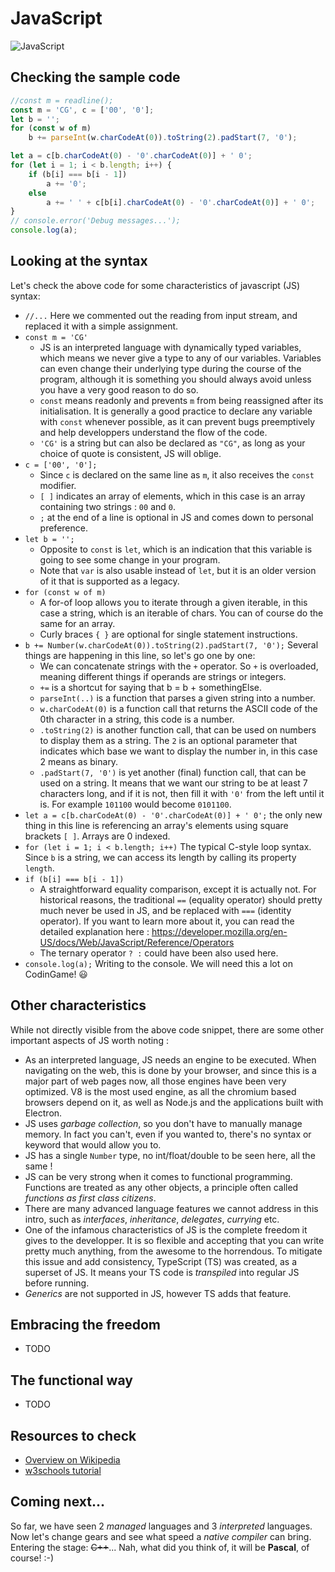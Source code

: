 # JavaScript

![JavaScript](../pic/JavaScript.png)

## Checking the sample code

``` javascript runnable
//const m = readline();
const m = 'CG', c = ['00', '0'];
let b = '';
for (const w of m)
    b += parseInt(w.charCodeAt(0)).toString(2).padStart(7, '0');

let a = c[b.charCodeAt(0) - '0'.charCodeAt(0)] + ' 0';
for (let i = 1; i < b.length; i++) {
    if (b[i] === b[i - 1])
        a += '0';
    else
        a += ' ' + c[b[i].charCodeAt(0) - '0'.charCodeAt(0)] + ' 0';
}
// console.error('Debug messages...');
console.log(a);
```

## Looking at the syntax

Let's check the above code for some characteristics of javascript (JS) syntax:

- `//...` Here we commented out the reading from input stream, and replaced it with a simple assignment.
- `const m = 'CG'`
  + JS is an interpreted language with dynamically typed variables, which means we never give a type to any of our variables. Variables can even change their underlying type during the course of the program, although it is something you should always avoid unless you have a very good reason to do so.
  + `const` means readonly and prevents `m` from being reassigned after its initialisation. It is generally a good practice to declare any variable with `const` whenever possible, as it can prevent bugs preemptively and help developpers understand the flow of the code.
  + `'CG'` is a string but can also be declared as `"CG"`, as long as your choice of quote is consistent, JS will oblige.
- `c = ['00', '0'];`
  + Since `c` is declared on the same line as `m`, it also receives the `const` modifier.
  + `[ ]` indicates an array of elements, which in this case is an array containing two strings : `00` and `0`.
  + `;` at the end of a line is optional in JS and comes down to personal preference.
- `let b = '';`
  + Opposite to `const` is `let`, which is an indication that this variable is going to see some change in your program.
  + Note that `var` is also usable instead of `let`, but it is an older version of it that is supported as a legacy.
- `for (const w of m)`
  + A for-of loop allows you to iterate through a given iterable, in this case a string, which is an iterable of chars. You can of course do the same for an array.
  + Curly braces `{ }` are optional for single statement instructions.
- `b += Number(w.charCodeAt(0)).toString(2).padStart(7, '0');` Several things are happening in this line, so let's go one by one:
  + We can concatenate strings with the `+` operator. So `+` is overloaded, meaning different things if operands are strings or integers.
  + `+=` is a shortcut for saying that b = b + somethingElse.
  + `parseInt(..)` is a function that parses a given string into a number.
  + `w.charCodeAt(0)` is a function call that returns the ASCII code of the 0th character in a string, this code is a number.
  + `.toString(2)` is another function call, that can be used on numbers to display them as a string. The `2` is an optional parameter that indicates which base we want to display the number in, in this case 2 means as binary.
  + `.padStart(7, '0')` is yet another (final) function call, that can be used on a string. It means that we want our string to be at least 7 characters long, and if it is not, then fill it with `'0'` from the left until it is. For example `101100` would become `0101100`.
- `let a = c[b.charCodeAt(0) - '0'.charCodeAt(0)] + ' 0';` the only new thing in this line is referencing an array's elements using square brackets `[ ]`. Arrays are 0 indexed.
- `for (let i = 1; i < b.length; i++)` The typical C-style loop syntax. Since `b` is a string, we can access its length by calling its property `length`.
- `if (b[i] === b[i - 1])`
  + A straightforward equality comparison, except it is actually not. For historical reasons, the traditional `==` (equality operator) should pretty much never be used in JS, and be replaced with `===` (identity operator). If you want to learn more about it, you can read the detailed explanation here : https://developer.mozilla.org/en-US/docs/Web/JavaScript/Reference/Operators
  + The ternary operator `? :` could have been also used here.
- `console.log(a);` Writing to the console. We will need this a lot on CodinGame! :smiley:

## Other characteristics

While not directly visible from the above code snippet, there are some other important aspects of JS worth noting :

- As an interpreted language, JS needs an engine to be executed. When navigating on the web, this is done by your browser, and since this is a major part of web pages now, all those engines have been very optimized. V8 is the most used engine, as all the chromium based browsers depend on it, as well as Node.js and the applications built with Electron.
- JS uses _garbage collection_, so you don't have to manually manage memory. In fact you can't, even if you wanted to, there's no syntax or keyword that would allow you to.
- JS has a single `Number` type, no int/float/double to be seen here, all the same !
- JS can be very strong when it comes to functional programming. Functions are treated as any other objects, a principle often called _functions as first class citizens_.
- There are many advanced language features we cannot address in this intro, such as _interfaces_, _inheritance_, _delegates_, _currying_ etc.
- One of the infamous characteristics of JS is the complete freedom it gives to the developper. It is so flexible and accepting that you can write pretty much anything, from the awesome to the horrendous. To mitigate this issue and add consistency, TypeScript (TS) was created, as a superset of JS. It means your TS code is _transpiled_ into regular JS before running.
- _Generics_ are not supported in JS, however TS adds that feature.

## Embracing the freedom
  + TODO

## The functional way
  + TODO

## Resources to check

- [Overview on Wikipedia](https://en.wikipedia.org/wiki/JavaScript)
- [w3schools tutorial](https://www.w3schools.com/js/)

## Coming next...

So far, we have seen 2 _managed_ languages and 3 _interpreted_ languages. Now let's change gears and see what speed a _native compiler_ can bring. Entering the stage: ~~C++~~... Nah, what did you think of, it will be **Pascal**, of course! :-)
